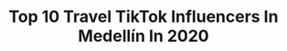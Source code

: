 ---
title: Top 10 Travel TikTok Influencers In Medellín In 2020
description: >-
  Find top travel TikTok influencers in Medellín in 2020. Most popular hashtags: #colombia #travel #tiktokcolombia #viral.
platform: TikTok
hits: 8
text_top: Identify the best TikTok profiles on inBeat.
text_bottom: Our platform holds 8 TikTok influencers like this in Medellín, Colombia for you to pitch.
profiles:
  - username: "camiloduque.z"
    fullname: >-
      Camilo Duque
    bio: >-
      CONTADOR DE HISTORIAS DE VIAJES Instagram: @camiloduque.z
    location: "Colombia"
    followers: 163400
    engagement: 1266
    commentsToLikes: 0.011666
    id: ckbwextkv1so50j23lh3725o3
    verified: false
    hashtags: "#travel, #viaje, #colombia, #viajes"
  - username: "kasedna_travel"
    fullname: >-
      Juan Camilo Velez Or
    bio: >-
      Apasionado por los viajes y familia! IG: kasedna_travel
    location: "Colombia"
    followers: 107900
    engagement: 1233
    commentsToLikes: 0.023383
    id: ckacldqflf5c90i78cjh1wk27
    verified: false
    hashtags: "#viral, #viajero, #farm, #tiktoktravel"
  - username: "danielvergel_"
    fullname: >-
      Daniel Vergel
    bio: >-
      Instagram @danielvergel_ Travel Blogger Colombiano 👇Link SORTEO Voluntariado👇
    location: "Colombia"
    followers: 580500
    engagement: 690
    commentsToLikes: 0.017741
    id: cka1068b7iamk0i78lzhcdpis
    verified: false
    hashtags: "#sanandres, #tiktokcolombia, #huracaneta, #guatape"
  - username: "danielsinbrujula"
    fullname: >-
      danielsinbrujula
    bio: >-
      🗣️Aventurero de tiempo completo⏳ IG: @danielsinbrujula 🗺️ ¿10k?
    location: "Colombia"
    followers: 7649
    engagement: 764
    commentsToLikes: 0.046442
    id: ckb9o7bxlii2j0j2385z5nu43
    verified: false
    hashtags: "#travel, #colombia, #viajar, #cascada"
  - username: "erikerrante"
    fullname: >-
      💥Erik Moreno💥
    bio: >-
      INSTAGRAM▶️@erikerrante Viajando como Voluntario ✈ CONCURSO PARTICIPA YA👇
    location: "Colombia"
    followers: 241000
    engagement: 961
    commentsToLikes: 0.022824
    id: ck9r4x49bx4q30j788xs5fhaw
    verified: false
    hashtags: "#travel, #increible, #viralvideo, #nolosabias"
  - username: "damianrecorre"
    fullname: >-
      Damianrecorre
    bio: >-
      Sólo abierto por cuarentena .
    location: "Colombia"
    followers: 5718
    engagement: 450
    commentsToLikes: 0.065176
    id: ckaux15y12ftc0j23swzu8z7w
    verified: false
    hashtags: "#travel, #colombia, #parati, #fyp"
  - username: "colombiatravel"
    fullname: >-
      Viaja por Colombia
    bio: >-
      Siguenos en Instagram ☝️ Los mejores vídeos de Colombia 🇨🇴
    location: "Colombia"
    followers: 6538
    engagement: 1057
    commentsToLikes: 0.021599
    id: ck9go86lp01a40j7838i9rtie
    verified: false
    hashtags: "#playas, #santamarta, #sunset, #naturaleza"
  - username: "carorojasrincon"
    fullname: >-
      Caro Rojas Rincón
    bio: >-
      Te ayudo a iniciar en el mundo digital. 🚀 IG @DominaTusRedesSociales 🤙🏻
    location: "Colombia"
    followers: 14500
    engagement: 432
    commentsToLikes: 0.052708
    id: ck9rgyqpwd4mg0j783oe4xani
    verified: false
    hashtags: "#socialmedia, #colombia, #instagram, #tiktokcolombia"
  - username: "la_vidademike"
    fullname: >-
      LaVidaDeMike
    bio: >-
      GoPro | Drone | Travel 🎥 IG📲 : @la_vidademike 🇨🇴
    location: "Colombia"
    followers: 6681
    engagement: 942
    commentsToLikes: 0.025835
    id: ckbwksx1q3uu70j23qowt004h
    verified: false
    hashtags: "#tiktoktravel, #filmaker, #fouryou, #colombiatravel"
  - username: "jturcios_official"
    fullname: >-
      J TURCIOS
    bio: >-
      TRAVELS | FASHION | LIFESTYLE —BLOGGER YOUTUBER HONDUREÑO 🇭🇳 📍🌎
    location: "Colombia"
    followers: 26400
    engagement: 518
    commentsToLikes: 0.055976
    id: ckamwqotw9q580i78ik2fegvw
    verified: false
    hashtags: "#tiktokindia, #richboycheck, #tiktoklover, #viral"
---